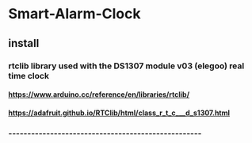 # Smart-Alarm-Clock



## install
### rtclib library used with the DS1307 module v03 (elegoo) real time clock
#### https://www.arduino.cc/reference/en/libraries/rtclib/
#### https://adafruit.github.io/RTClib/html/class_r_t_c___d_s1307.html 
### ---------------------------------------------------
### 

